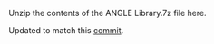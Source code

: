 Unzip the contents of the ANGLE Library.7z file here.

Updated to match this [commit](https://github.com/google/angle/commit/edd331ebeef5405b72060f426954057642e1f3ef).
